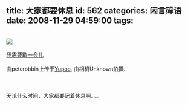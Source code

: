 title: 大家都要休息
id: 562
categories: 闲言碎语
date: 2008-11-29 04:59:00
tags:
---

</br>[![](http://m2.img.libdd.com/farm5/2012/0824/05/606C4F49890FA4EDA8605FFFCA812047CE2490189977_500_334.jpg)</img>](http://www.yupoo.com/photos/view?id=ff8080811d5d6ec9011d60ad938a3ecc "photo sharing")
</br>
</br><span>[我需要歇一会儿](http://www.yupoo.com/photos/view?id=ff8080811d5d6ec9011d60ad938a3ecc)
</br>
</br>由peterobbin上传于[Yupoo](http://www.yupoo.com/), 由相机Unknown拍摄.
</br></span>
</br>
</br>
</br>无论什么时间，大家都要记着休息啊。。。
</br>
